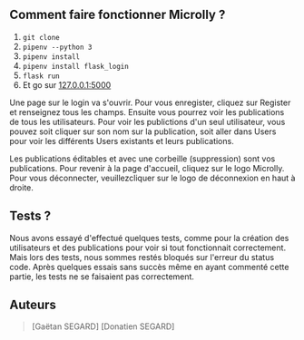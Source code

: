 ## Comment faire fonctionner Microlly ?

1. `git clone`
2. `pipenv --python 3`
3. `pipenv install`
4. `pipenv install flask_login`
5.  `flask run`
6. Et go sur [127.0.0.1:5000](http://127.0.0.1:5000)

Une page sur le login va s'ouvrir.
Pour vous enregister, cliquez sur Register et renseignez tous les champs.
Ensuite vous pourrez voir les publications de tous les utilisateurs.
Pour voir les publictions d'un seul utilisateur, vous pouvez soit cliquer sur son nom sur la publication, soit aller dans Users pour voir les différents Users existants et leurs publications.

Les publications éditables et avec une corbeille (suppression) sont vos publications.
Pour revenir à la page d'accueil, cliquez sur le logo Microlly.
Pour vous déconnecter, veuillezcliquer sur le logo de déconnexion en haut à droite.

## Tests ?

Nous avons essayé d'effectué quelques tests, comme pour la création des utilisateurs et des publications pour voir si tout fonctionnait correctement.
Mais lors des tests, nous sommes restés bloqués sur l'erreur du status code.
Après quelques essais sans succès même en ayant commenté cette partie, les tests ne se faisaient pas correctement.

## Auteurs

> [Gaëtan SEGARD]
> [Donatien SEGARD]
